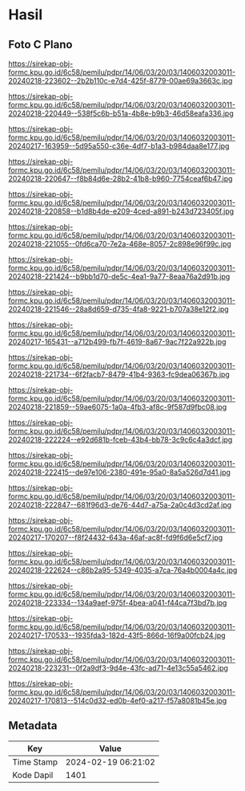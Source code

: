 # Hasil

## Foto C Plano

https://sirekap-obj-formc.kpu.go.id/6c58/pemilu/pdpr/14/06/03/20/03/1406032003011-20240218-223602--2b2b110c-e7d4-425f-8779-00ae69a3663c.jpg

https://sirekap-obj-formc.kpu.go.id/6c58/pemilu/pdpr/14/06/03/20/03/1406032003011-20240218-220449--538f5c6b-b51a-4b8e-b9b3-46d58eafa336.jpg

https://sirekap-obj-formc.kpu.go.id/6c58/pemilu/pdpr/14/06/03/20/03/1406032003011-20240217-163959--5d95a550-c36e-4df7-b1a3-b984daa8e177.jpg

https://sirekap-obj-formc.kpu.go.id/6c58/pemilu/pdpr/14/06/03/20/03/1406032003011-20240218-220647--f8b84d6e-28b2-41b8-b960-7754ceaf6b47.jpg

https://sirekap-obj-formc.kpu.go.id/6c58/pemilu/pdpr/14/06/03/20/03/1406032003011-20240218-220858--b1d8b4de-e209-4ced-a891-b243d723405f.jpg

https://sirekap-obj-formc.kpu.go.id/6c58/pemilu/pdpr/14/06/03/20/03/1406032003011-20240218-221055--0fd6ca70-7e2a-468e-8057-2c898e96f99c.jpg

https://sirekap-obj-formc.kpu.go.id/6c58/pemilu/pdpr/14/06/03/20/03/1406032003011-20240218-221424--b9bb1d70-de5c-4ea1-9a77-8eaa76a2d91b.jpg

https://sirekap-obj-formc.kpu.go.id/6c58/pemilu/pdpr/14/06/03/20/03/1406032003011-20240218-221546--28a8d659-d735-4fa8-9221-b707a38e12f2.jpg

https://sirekap-obj-formc.kpu.go.id/6c58/pemilu/pdpr/14/06/03/20/03/1406032003011-20240217-165431--a712b499-fb7f-4619-8a67-9ac7f22a922b.jpg

https://sirekap-obj-formc.kpu.go.id/6c58/pemilu/pdpr/14/06/03/20/03/1406032003011-20240218-221734--6f2facb7-8479-41b4-9363-fc9dea06367b.jpg

https://sirekap-obj-formc.kpu.go.id/6c58/pemilu/pdpr/14/06/03/20/03/1406032003011-20240218-221859--59ae6075-1a0a-4fb3-af8c-9f587d9fbc08.jpg

https://sirekap-obj-formc.kpu.go.id/6c58/pemilu/pdpr/14/06/03/20/03/1406032003011-20240218-222224--e92d681b-fceb-43b4-bb78-3c9c6c4a3dcf.jpg

https://sirekap-obj-formc.kpu.go.id/6c58/pemilu/pdpr/14/06/03/20/03/1406032003011-20240218-222415--de97e106-2380-491e-95a0-8a5a526d7d41.jpg

https://sirekap-obj-formc.kpu.go.id/6c58/pemilu/pdpr/14/06/03/20/03/1406032003011-20240218-222847--681f96d3-de76-44d7-a75a-2a0c4d3cd2af.jpg

https://sirekap-obj-formc.kpu.go.id/6c58/pemilu/pdpr/14/06/03/20/03/1406032003011-20240217-170207--f8f24432-643a-46af-ac8f-fd9f6d6e5cf7.jpg

https://sirekap-obj-formc.kpu.go.id/6c58/pemilu/pdpr/14/06/03/20/03/1406032003011-20240218-222624--c86b2a95-5349-4035-a7ca-76a4b0004a4c.jpg

https://sirekap-obj-formc.kpu.go.id/6c58/pemilu/pdpr/14/06/03/20/03/1406032003011-20240218-223334--134a9aef-975f-4bea-a041-f44ca7f3bd7b.jpg

https://sirekap-obj-formc.kpu.go.id/6c58/pemilu/pdpr/14/06/03/20/03/1406032003011-20240217-170533--1935fda3-182d-43f5-866d-16f9a00fcb24.jpg

https://sirekap-obj-formc.kpu.go.id/6c58/pemilu/pdpr/14/06/03/20/03/1406032003011-20240218-223231--0f2a9df3-9d4e-43fc-ad71-4e13c55a5462.jpg

https://sirekap-obj-formc.kpu.go.id/6c58/pemilu/pdpr/14/06/03/20/03/1406032003011-20240217-170813--514c0d32-ed0b-4ef0-a217-f57a8081b45e.jpg


## Metadata

| Key        | Value               |
| ---------- | ------------------- |
| Time Stamp | 2024-02-19 06:21:02 |
| Kode Dapil | 1401                |




